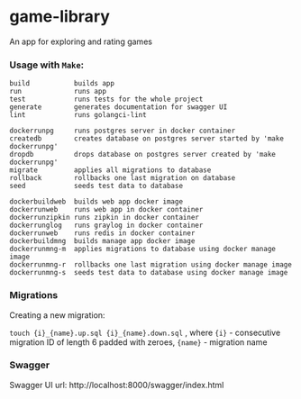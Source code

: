 # game-library
An app for exploring and rating games

### Usage with `Make`:
    build           builds app
    run             runs app
    test            runs tests for the whole project
    generate        generates documentation for swagger UI
    lint            runs golangci-lint

    dockerrunpg     runs postgres server in docker container
    createdb        creates database on postgres server started by 'make dockerrunpg'
    dropdb          drops database on postgres server created by 'make dockerrunpg'
    migrate         applies all migrations to database
    rollback        rollbacks one last migration on database
    seed            seeds test data to database

    dockerbuildweb  builds web app docker image
    dockerrunweb    runs web app in docker container
    dockerrunzipkin runs zipkin in docker container
    dockerrunglog   runs graylog in docker container
    dockerrunweb    runs redis in docker container
    dockerbuildmng  builds manage app docker image
    dockerrunmng-m  applies migrations to database using docker manage image
    dockerrunmng-r  rollbacks one last migration using docker manage image
    dockerrunmng-s  seeds test data to database using docker manage image

### Migrations
Creating a new migration:

`touch {i}_{name}.up.sql {i}_{name}.down.sql` , where
`{i}` - consecutive migration ID of length 6 padded with zeroes,
`{name}` - migration name

### Swagger
Swagger UI url: http://localhost:8000/swagger/index.html
